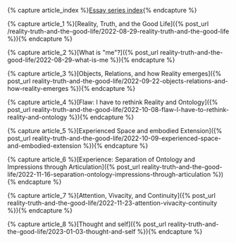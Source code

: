 
{% capture article_index %}[Essay series index](/articles/reality-truth-good-life.html){% endcapture %}

{% capture article_1 %}[Reality, Truth, and the Good Life]({% post_url /reality-truth-and-the-good-life/2022-08-29-reality-truth-and-the-good-life %}){% endcapture %}

{% capture article_2 %}[What is "me"?]({% post_url reality-truth-and-the-good-life/2022-08-29-what-is-me %}){% endcapture %}

{% capture article_3 %}[Objects, Relations, and how Reality emerges]({% post_url reality-truth-and-the-good-life/2022-09-22-objects-relations-and-how-reality-emerges %}){% endcapture %}

{% capture article_4 %}[Flaw: I have to rethink Reality and Ontology]({% post_url reality-truth-and-the-good-life/2022-10-08-flaw-I-have-to-rethink-reality-and-ontology %}){% endcapture %}

{% capture article_5 %}[Experienced Space and embodied Extension]({% post_url reality-truth-and-the-good-life/2022-10-09-experienced-space-and-embodied-extension %}){% endcapture %}

{% capture article_6 %}[Experience: Separation of Ontology and Impressions through Articulation]({% post_url reality-truth-and-the-good-life/2022-11-16-separation-ontology-impressions-through-articulation %}){% endcapture %}

{% capture article_7 %}[Attention, Vivacity, and Continuity]({% post_url reality-truth-and-the-good-life/2022-11-23-attention-vivacity-continuity %}){% endcapture %}

{% capture article_8 %}[Thought and self]({% post_url reality-truth-and-the-good-life/2023-01-03-thought-and-self %}){% endcapture %}

<!-- {% capture article_ %}{% endcapture %} -->